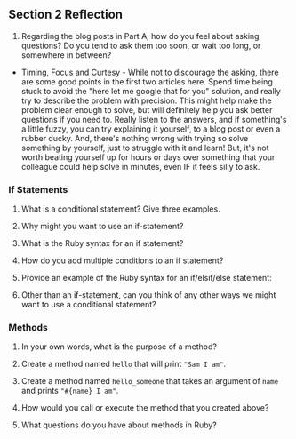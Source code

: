 ## Section 2 Reflection

1. Regarding the blog posts in Part A, how do you feel about asking questions? Do you tend to ask them too soon, or wait too long, or somewhere in between?

* Timing, Focus and Curtesy - While not to discourage the asking, there are some good points in the first two articles here. Spend time being stuck to avoid the "here let me google that for you" solution, and really try to describe the problem with precision. This might help make the problem clear enough to solve, but will definitely help you ask better questions if you need to. Really listen to the answers, and if something's a little fuzzy, you can try explaining it yourself, to a blog post or even a rubber ducky. And, there's nothing wrong with trying so solve something by yourself, just to struggle with it and learn! But, it's not worth beating yourself up for hours or days over something that your colleague could help solve in minutes, even IF it feels silly to ask. 

### If Statements

1. What is a conditional statement? Give three examples.

1. Why might you want to use an if-statement?

1. What is the Ruby syntax for an if statement?

1. How do you add multiple conditions to an if statement?

1. Provide an example of the Ruby syntax for an if/elsif/else statement:

1. Other than an if-statement, can you think of any other ways we might want to use a conditional statement?

### Methods

1. In your own words, what is the purpose of a method?

1. Create a method named `hello` that will print `"Sam I am"`.

1. Create a method named `hello_someone` that takes an argument of `name` and prints `"#{name} I am"`.

1. How would you call or execute the method that you created above?

1. What questions do you have about methods in Ruby?
